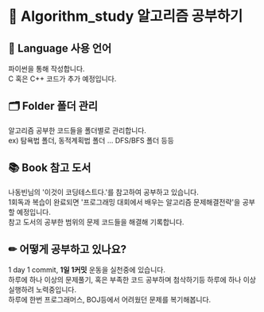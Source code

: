 # 📘 Algorithm_study 알고리즘 공부하기
## 💬 Language 사용 언어
파이썬을 통해 작성합니다.  
C 혹은 C++ 코드가 추가 예정입니다.  
## 🗂 Folder 폴더 관리
알고리즘 공부한 코드들을 폴더별로 관리합니다.  
ex) 탐욕법 폴더, 동적계획법 폴더 ... DFS/BFS 폴더 등등  
## 📚 Book 참고 도서
나동빈님의 '이것이 코딩테스트다.'를 참고하여 공부하고 있습니다.  
1회독과 복습이 완료되면 '프로그래밍 대회에서 배우는 알고리즘 문제해결전략'을 공부할 예정입니다.  
참고 도서의 공부한 범위의 문제 코드들을 해결해 기록합니다.
## ✏ 어떻게 공부하고 있나요?
1 day 1 commit, **1일 1커밋** 운동을 실천중에 있습니다.  
하루에 하나 이상의 문제풀기, 혹은 부족한 코드 공부하며 첨삭하기등 하루에 하나 이상 실행하려 노력중입니다.  
하루에 한번 프로그래머스, BOJ등에서 어려웠던 문제를 복기해봅니다.
